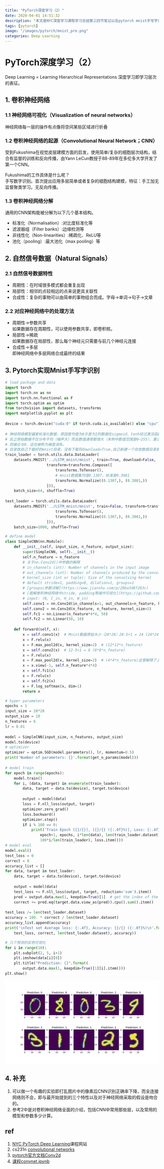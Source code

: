 ```yaml
---
title: "PyTorch深度学习（2）"
date: 2020-04-01 14:51:32
description: "本文是NYC深度学习课程学习总结第三四节笔记以及pytorch mnist手写字识别CNN实践"
tags: [pytorch]
image: "/images/pytorch/mnist_pre.png"
categories: Deep Learning
---
```


# PyTorch深度学习（2）
Deep Learning = Learning Hierarchical Representations
深度学习即学习层次的表征。
## 1. 卷积神经网络
### 1.1 神经网络可视化（Visualization of neural networks）
神经网络每一层的操作有点像将空间某些区域进行折叠
### 1.2 卷积神经网络的起源（Convolutional Neural Network；CNN）
受到Fukushima在视觉皮层建模方面的启发，使用简单/复杂的细胞层次结构，结合有监督的训练和反向传播，由Yann LeCun教授于88-89年在多伦多大学开发了第一个CNN。

Fukushima的工作具体是什么呢？  
手写数字识别。首次提出应用多层简单或者复杂的细胞结构建模，特征：手工加无监督聚类学习。无反向传播。  
### 1.3 卷积神经网络分解
通用的CNN架构能被分解为以下几个基本结构。
- 标准化（Normalisation）:对比度标准化等
- 滤波器组（Filter banks）:边缘检测等
- 非线性化（Non-linearities）:稀疏化、ReLU等
- 池化（pooling）:最大池化（max pooling）等

## 2. 自然信号数据（Natural Signals）
### 2.1 自然信号数据特性
- 周期性：在时域很多模式都会重复出现
- 局部性：相邻的点较相远的点来说更具关联性
- 合成性：复杂的事物可以由简单的事物组合而成。字母->单词->句子->文章
### 2.2 对应神经网络中的处理方法
- 周期性$\rightarrow$参数共享  
如果数据存在周期性，可以使用参数共享，即卷积核。
- 局部性$\rightarrow$稀疏  
如果数据存在局部性，那么每个神经元只需要与前几个神经元连接
- 合成性$\rightarrow$多层  
即神经网络中多层网络合成最终的结果

## 3. Pytorch实现Mnist手写字识别
```python
# load package and data
import torch
import torch.nn as nn
import torch.nn.functional as F
import torch.optim as optim
from torchvision import datasets, transforms
import matplotlib.pyplot as plt

device = torch.device("cuda:0" if torch.cuda.is_available() else "cpu")

# 神经网络模型偏爱标准化数据，原因是均值为0方差为1的数据在sigmoid、tanh经过激活函数后求导得到的导数很大，
# 反之原始数据不仅分布不均（噪声大）而且数值通常都很大（本例中数值范围是0~255），激活函数后求导得到的导数
# 则接近与0，这也被称为梯度消失。
# 目录放自己下载好的mnist目录，没有下载将download=True,自己新建一个存放数据目录即可
train_loader = torch.utils.data.DataLoader(
    datasets.MNIST('../LSTM_mnist/mnist', train=True, download=False,
                   transform=transforms.Compose([
                       transforms.ToTensor(),
                       # mnist数据集均值0.1307，标准差0.3081
                       transforms.Normalize((0.1307,), (0.3081,))
                   ])),
    batch_size=64, shuffle=True)

test_loader = torch.utils.data.DataLoader(
    datasets.MNIST('../LSTM_mnist/mnist', train=False, transform=transforms.Compose([
                       transforms.ToTensor(),
                       transforms.Normalize((0.1307,), (0.3081,))
                   ])),
    batch_size=1000, shuffle=True)
```

```python
# define model
class SimpleCNN(nn.Module):
    def __init__(self, input_size, n_feature, output_size):
        super(SimpleCNN, self).__init__()
        self.n_feature = n_feature
        # 关于nn.Conv2d()中参数的解释
        # in_channels (int): Number of channels in the input image
        # out_channels (int): Number of channels produced by the convolution
        # kernel_size (int or tuple): Size of the convolving kernel
        # default stride=1, padding=0, dilation=1, groups=1
        # [groupsc参数详解](https://www.jianshu.com/p/20ba3d8f283c)
        # [图解卷积神经网络中stride, padding等操作可视化](https://github.com/vdumoulin/conv_arithmetic)
        # input: (N, C_in, H_in, W_in)
        self.conv1 = nn.Conv2d(in_channels=1, out_channels=n_feature, kernel_size=5)
        self.conv2 = nn.Conv2d(n_feature, n_feature, kernel_size=5)
        self.fc1 = nn.Linear(n_feature*4*4, 50)
        self.fc2 = nn.Linear(50, 10)

    def forward(self, x):
        x = self.conv1(x)  # Mnist数据原始大小（28*28）28-5+1 = 24 (24*24*n_feature)
        x = F.relu(x)
        x = F.max_pool2d(x, kernel_size=2)  # (12*12*n_feature)
        x = self.conv2(x)  # 12-5+1 = 8 (8*8*n_feature)
        x = F.relu(x)
        x = F.max_pool2d(x, kernel_size=2)  # (4*4*n_feature)这里解释了上面全连接时为啥是4*4
        x = x.view(-1, self.n_feature*4*4)
        x = self.fc1(x)
        x = F.relu(x)
        x = self.fc2(x)
        x = F.log_softmax(x, dim=1)
        return x
```

```python
# hyper parameters
epochs = 1
input_size = 28*28
output_size = 10
n_features = 6
lr = 0.01

model = SimpleCNN(input_size, n_features, output_size)
model.to(device)
# optimizer
optimizer = optim.SGD(model.parameters(), lr, momentum=0.5)
print('Number of parameters: {}'.format(get_n_params(model)))

# model train
for epoch in range(epochs):
    model.train()
    for i, (data, target) in enumerate(train_loader):
        data, target = data.to(device), target.to(device)

        output = model(data)
        loss = F.nll_loss(output, target)
        optimizer.zero_grad()
        loss.backward()
        optimizer.step()
        if i % 100 == 0:
            print('Train Epoch [{}/{}], [{}/{} ({:.0f}%)], Loss: {:.4f}'.format(
                epoch+1, epochs, i*len(data), len(train_loader.dataset),
                100*i/len(train_loader), loss.item()))
# model eval
model.eval()
test_loss = 0
correct = 0
accuracy_list = []
for data, target in test_loader:
    data, target = data.to(device), target.to(device)

    output = model(data)
    test_loss += F.nll_loss(output, target, reduction='sum').item()
    pred = output.data.max(1, keepdim=True)[1]  # get the index of the max log-probability
    correct += pred.eq(target.data.view_as(pred)).cpu().sum().item()

test_loss /= len(test_loader.dataset)
accuracy = 100. * correct / len(test_loader.dataset)
accuracy_list.append(accuracy)
print('\nTest set Average loss: {:.4f}, Accuracy: {}/{} ({:.0f}%)\n'.format(
    test_loss, correct, len(test_loader.dataset), accuracy))
```
```python
# 几个预测的实例可视化
for i in range(10):
    plt.subplot(2, 5, i+1)
    plt.imshow(data[i][0])
    plt.title("Prediction: {}".format(
        output.data.max(1, keepdim=True)[1][i].item()))
plt.show()
```
![](/images/pytorch/mnist_pre.png)

## 4. 补充
1. 可以做一个有趣的实验即打乱图片中的像素后CNN识别正确率下降，而全连接网络则不会，即与最开始提到的三个特性以及对于神经网络采取的假设是吻合的。
2. 参考2中是对卷积神经网络全面的介绍，包括CNN中常用那些层，以及常用的模型和参数多少计算。

## ref
1. [NYC PyTorch Deep Learning](https://atcold.github.io/pytorch-Deep-Learning/)课程网站
2. cs231n [convolutional networks](https://cs231n.github.io/convolutional-networks/)
3. [pytorch官方文档Conv2d](https://pytorch.org/docs/stable/nn.html#convolution-layers)
4. [课程convnet.ipynb](https://github.com/Atcold/pytorch-Deep-Learning/blob/master/06-convnet.ipynb)